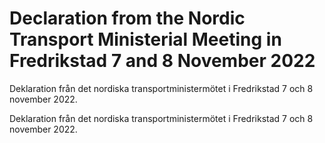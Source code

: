 # Declaration from the Nordic Transport Ministerial Meeting in Fredrikstad 7 and 8 November 2022

Deklaration från det nordiska transportministermötet i Fredrikstad 7 och 8 november 2022.

Deklaration från det nordiska transportministermötet i Fredrikstad 7 och 8 november 2022.
